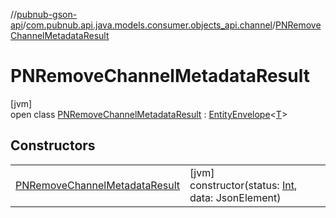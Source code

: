 //[pubnub-gson-api](../../../index.md)/[com.pubnub.api.java.models.consumer.objects_api.channel](../index.md)/[PNRemoveChannelMetadataResult](index.md)

# PNRemoveChannelMetadataResult

[jvm]\
open class [PNRemoveChannelMetadataResult](index.md) : [EntityEnvelope](../../com.pubnub.api.java.models.consumer.objects_api/-entity-envelope/index.md)&lt;[T](../../com.pubnub.api.java.models.consumer.objects_api/-entity-envelope/index.md)&gt;

## Constructors

| | |
|---|---|
| [PNRemoveChannelMetadataResult](-p-n-remove-channel-metadata-result.md) | [jvm]<br>constructor(status: [Int](https://kotlinlang.org/api/core/kotlin-stdlib/kotlin/-int/index.html), data: JsonElement) |
